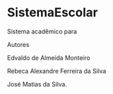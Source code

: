 ﻿# SistemaEscolar
Sistema acadêmico para 



Autores

Edvaldo de Almeida Monteiro

Rebeca Alexandre Ferreira da Silva

José Matias da Silva.




